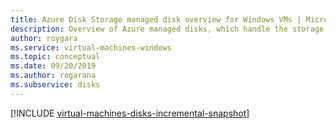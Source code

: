 ```yaml
---
title: Azure Disk Storage managed disk overview for Windows VMs | Microsoft Docs
description: Overview of Azure managed disks, which handle the storage accounts for you when using Windows VMs
author: roygara
ms.service: virtual-machines-windows
ms.topic: conceptual
ms.date: 09/20/2019
ms.author: rogarana
ms.subservice: disks
---
```


[!INCLUDE [virtual-machines-disks-incremental-snapshot](../../../includes/virtual-machines-disks-incremental-snapshot.md)]